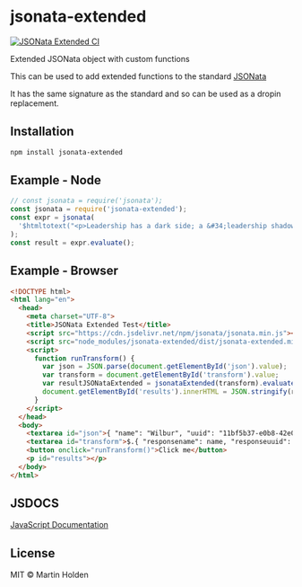 # jsonata-extended
[![JSONata Extended CI](https://github.com/martinholden-skillsoft/jsonata-extended/actions/workflows/main.yml/badge.svg)](https://github.com/martinholden-skillsoft/jsonata-extended/actions/workflows/main.yml)

Extended JSONata object with custom functions

This can be used to add extended functions to the standard [JSONata](https://www.npmjs.com/package/jsonata)

It has the same signature as the standard and so can be used as a dropin replacement.

## Installation

```bash
npm install jsonata-extended
```

## Example - Node

```javascript
// const jsonata = require('jsonata');
const jsonata = require('jsonata-extended');
const expr = jsonata(
  '$htmltotext("<p>Leadership has a dark side; a &#34;leadership shadow&#34; that often creates an unknown; lurking fear.</p>")'
);
const result = expr.evaluate();
```

## Example - Browser

```html
<!DOCTYPE html>
<html lang="en">
  <head>
    <meta charset="UTF-8">
    <title>JSONata Extended Test</title>
    <script src="https://cdn.jsdelivr.net/npm/jsonata/jsonata.min.js"></script>
    <script src="node_modules/jsonata-extended/dist/jsonata-extended.min.js"></script>
    <script>
      function runTransform() {
        var json = JSON.parse(document.getElementById('json').value);
        var transform = document.getElementById('transform').value;
        var resultJSONataExtended = jsonataExtended(transform).evaluate(json);
        document.getElementById('results').innerHTML = JSON.stringify(resultJSONataExtended);
      }
    </script>
  </head>
  <body>
    <textarea id="json">{ "name": "Wilbur", "uuid": "11bf5b37-e0b8-42e0-8dcf-dc8c4aefc000" }</textarea>
    <textarea id="transform">$.{ "responsename": name, "responseuuid": uuid, "responseshortenUuid" : $shortenUuid ? $shortenUuid(uuid) : "function not defined"}</textarea>
    <button onclick="runTransform()">Click me</button>
    <p id="results"></p>
  </body>
</html>
```

## JSDOCS

[JavaScript Documentation](https://martinholden-skillsoft.github.io/jsonata-extended/doc/)

## License

MIT © Martin Holden
